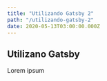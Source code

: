 ```yaml
---
title: "Utilizando Gatsby 2"
path: "/utilizando-gatsby-2"
date: 2020-05-13T03:00:00.000Z
---
```


## Utilizano Gatsby

Lorem ipsum
